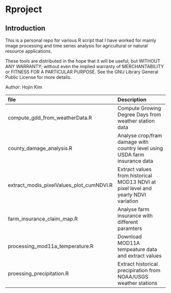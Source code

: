 # Rproject

## Introduction
This is a personal repo for various R script that I have worked for mainly image processing and time series analysis for agricultural or natural resource applications. 

These tools are distributed in the hope that it will be useful, but WITHOUT ANY WARRANTY; without even the implied warranty of MERCHANTABILITY or FITNESS FOR A PARTICULAR PURPOSE.  See the GNU Library General Public License for more details.  

Author: Hojin Kim  


|file                           | Description   |
|:------------------------------|:--------------|
|compute_gdd_from_weatherData.R  | Compute Growing Degree Days from weather station data |
|county_damage_analysis.R      | Analyse crop/fram damage with country level using USDA farm insurance data|
|extract_modis_pixelValues_plot_cumNDVI.R | Extract values from historical MOD13 NDVI at pixel level and yearly NDVI variation  |
|farm_insurance_claim_map.R | Analyse farm insurance with different paramters |
|processing_mod11a_temperature.R | Download MOD11A tempeature data and extract values |
|proessing_precipitation.R | Extract historical precipiration from NOAA/USGS weather stations | 
